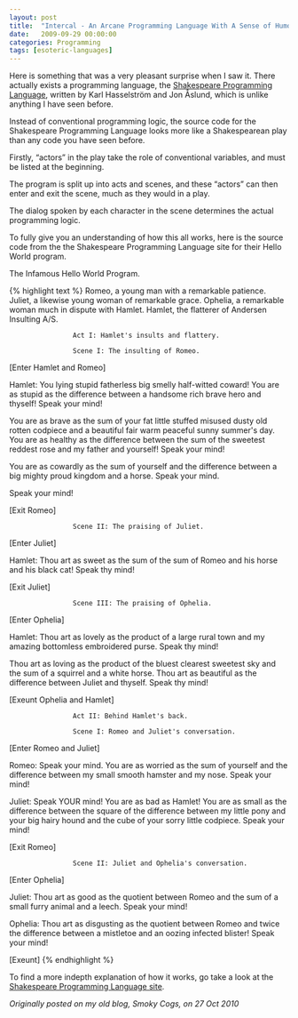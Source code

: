 ```yaml
---
layout: post
title:  "Intercal - An Arcane Programming Language With A Sense of Humour"
date:   2009-09-29 00:00:00
categories: Programming
tags: [esoteric-languages]
---
```


Here is something that was a very pleasant surprise when I saw it. There actually exists a programming language, the [Shakespeare Programming Language](http://shakespearelang.sourceforge.net/report/shakespeare/), written by Karl Hasselström and Jon Åslund, which is unlike anything I have seen before.

Instead of conventional programming logic, the source code for the Shakespeare Programming Language looks more like a Shakespearean play than any code you have seen before.

Firstly, “actors” in the play take the role of conventional variables, and must be listed at the beginning.

The program is split up into acts and scenes, and these “actors” can then enter and exit the scene, much as they would in a play.

The dialog spoken by each character in the scene determines the actual programming logic.

To fully give you an understanding of how this all works, here is the source code from the the Shakespeare Programming Language site for their Hello World program.

The Infamous Hello World Program.

{% highlight text %}
Romeo, a young man with a remarkable patience.
Juliet, a likewise young woman of remarkable grace.
Ophelia, a remarkable woman much in dispute with Hamlet.
Hamlet, the flatterer of Andersen Insulting A/S.


                    Act I: Hamlet's insults and flattery.

                    Scene I: The insulting of Romeo.

[Enter Hamlet and Romeo]

Hamlet:
 You lying stupid fatherless big smelly half-witted coward!
 You are as stupid as the difference between a handsome rich brave
 hero and thyself! Speak your mind!

 You are as brave as the sum of your fat little stuffed misused dusty
 old rotten codpiece and a beautiful fair warm peaceful sunny summer's
 day. You are as healthy as the difference between the sum of the
 sweetest reddest rose and my father and yourself! Speak your mind!

 You are as cowardly as the sum of yourself and the difference
 between a big mighty proud kingdom and a horse. Speak your mind.

 Speak your mind!

[Exit Romeo]

                    Scene II: The praising of Juliet.

[Enter Juliet]

Hamlet:
 Thou art as sweet as the sum of the sum of Romeo and his horse and his
 black cat! Speak thy mind!

[Exit Juliet]

                    Scene III: The praising of Ophelia.

[Enter Ophelia]

Hamlet:
 Thou art as lovely as the product of a large rural town and my amazing
 bottomless embroidered purse. Speak thy mind!

 Thou art as loving as the product of the bluest clearest sweetest sky
 and the sum of a squirrel and a white horse. Thou art as beautiful as
 the difference between Juliet and thyself. Speak thy mind!

[Exeunt Ophelia and Hamlet]


                    Act II: Behind Hamlet's back.

                    Scene I: Romeo and Juliet's conversation.

[Enter Romeo and Juliet]

Romeo:
 Speak your mind. You are as worried as the sum of yourself and the
 difference between my small smooth hamster and my nose. Speak your
 mind!

Juliet:
 Speak YOUR mind! You are as bad as Hamlet! You are as small as the
 difference between the square of the difference between my little pony
 and your big hairy hound and the cube of your sorry little
 codpiece. Speak your mind!

[Exit Romeo]

                    Scene II: Juliet and Ophelia's conversation.

[Enter Ophelia]

Juliet:
 Thou art as good as the quotient between Romeo and the sum of a small
 furry animal and a leech. Speak your mind!

Ophelia:
 Thou art as disgusting as the quotient between Romeo and twice the
 difference between a mistletoe and an oozing infected blister! Speak
 your mind!

[Exeunt]
{% endhighlight %}

To find a more indepth explanation of how it works, go take a look at the [Shakespeare Programming Language site](http://shakespearelang.sourceforge.net/report/shakespeare/).

_Originally posted on my old blog, Smoky Cogs, on 27 Oct 2010_
